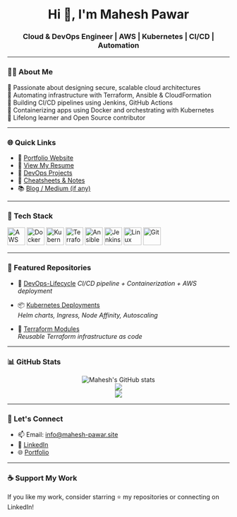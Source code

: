 <h1 align="center">Hi 👋, I'm Mahesh Pawar</h1>
<h3 align="center">Cloud & DevOps Engineer | AWS | Kubernetes | CI/CD | Automation</h3>

---

### 🧑‍💻 About Me

🔹 Passionate about designing secure, scalable cloud architectures  
🔹 Automating infrastructure with Terraform, Ansible & CloudFormation  
🔹 Building CI/CD pipelines using Jenkins, GitHub Actions  
🔹 Containerizing apps using Docker and orchestrating with Kubernetes  
🔹 Lifelong learner and Open Source contributor  

---

### 🌐 Quick Links

- 🔗 [Portfolio Website](http://mahesh-pawar.site)
- 📄 [View My Resume](#) <!-- resume link pending -->
- 📘 [DevOps Projects](https://github.com/mpawar006?tab=repositories)
- 🧠 [Cheatsheets & Notes](#) <!-- Adding soon -->
- 📚 [Blog / Medium (if any)](#)

---

### 🧰 Tech Stack

<p align="left">
  <img src="https://cdn.jsdelivr.net/gh/devicons/devicon/icons/amazonwebservices/amazonwebservices-original-wordmark.svg" height="40" alt="AWS"/>
  <img src="https://cdn.jsdelivr.net/gh/devicons/devicon/icons/docker/docker-original-wordmark.svg" height="40" alt="Docker"/>
  <img src="https://cdn.jsdelivr.net/gh/devicons/devicon/icons/kubernetes/kubernetes-plain-wordmark.svg" height="40" alt="Kubernetes"/>
  <img src="https://cdn.jsdelivr.net/gh/devicons/devicon/icons/terraform/terraform-original-wordmark.svg" height="40" alt="Terraform"/>
  <img src="https://cdn.jsdelivr.net/gh/devicons/devicon/icons/ansible/ansible-original.svg" height="40" alt="Ansible"/>
  <img src="https://cdn.jsdelivr.net/gh/devicons/devicon/icons/jenkins/jenkins-original.svg" height="40" alt="Jenkins"/>
  <img src="https://cdn.jsdelivr.net/gh/devicons/devicon/icons/linux/linux-original.svg" height="40" alt="Linux"/>
  <img src="https://cdn.jsdelivr.net/gh/devicons/devicon/icons/git/git-original.svg" height="40" alt="Git"/>
</p>

---

### 🚀 Featured Repositories

- 🔧 [DevOps-Lifecycle](https://github.com/mpawar006/website-cp1)
  *CI/CD pipeline + Containerization + AWS deployment*

- 📦 [Kubernetes Deployments](https://github.com/mpawar006/cp1-zendrix)  
  *Helm charts, Ingress, Node Affinity, Autoscaling*

- 🧪 [Terraform Modules](https://github.com/mpawar006/terraform-modules)  
  *Reusable Terraform infrastructure as code*

---

### 📊 GitHub Stats

<p align="center">
  <img src="https://github-readme-stats.vercel.app/api?username=mpawar006&show_icons=true&theme=tokyonight" alt="Mahesh's GitHub stats" />
  <br>
  <img src="https://github-readme-streak-stats.herokuapp.com?user=mpawar006&theme=tokyonight&hide_border=false" />
  <br>
  <img src="https://github-readme-stats.vercel.app/api/top-langs/?username=mpawar006&layout=compact&theme=tokyonight" />
</p>

---

### 🤝 Let's Connect

- 📫 Email: [info@mahesh-pawar.site](mailto:info@mahesh-pawar.site)  
- 💼 [LinkedIn](https://www.linkedin.com/in/mpawar006/)  
- 🌐 [Portfolio](http://mahesh-pawar.site)

---

### ☕ Support My Work

If you like my work, consider starring ⭐ my repositories or connecting on LinkedIn!

